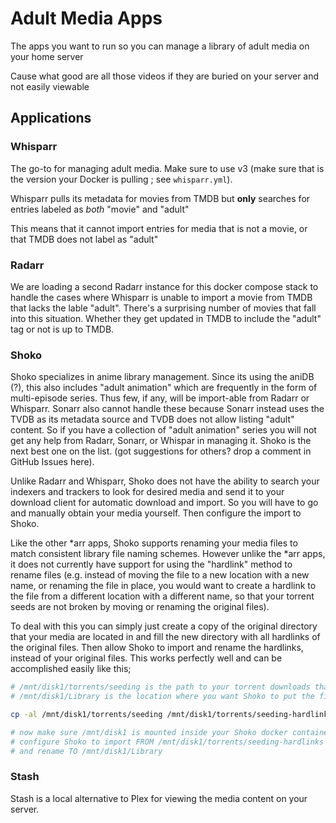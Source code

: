 # Adult Media Apps

The apps you want to run so you can manage a library of adult media on your home server

Cause what good are all those videos if they are buried on your server and not easily viewable

## Applications

### Whisparr

The go-to for managing adult media. Make sure to use v3 (make sure that is the version your Docker is pulling ; see `whisparr.yml`).

Whisparr pulls its metadata for movies from TMDB but **only** searches for entries labeled as *both* "movie" and "adult"

This means that it cannot import entries for media that is not a movie, or that TMDB does not label as "adult"

### Radarr

We are loading a second Radarr instance for this docker compose stack to handle the cases where Whisparr is unable to import a movie from TMDB that lacks the lable "adult". There's a surprising number of movies that fall into this situation. Whether they get updated in TMDB to include the "adult" tag or not is up to TMDB.

### Shoko

Shoko specializes in anime library management. Since its using the aniDB (?), this also includes "adult animation" which are frequently in the form of multi-episode series. Thus few, if any, will be import-able from Radarr or Whisparr. Sonarr also cannot handle these because Sonarr instead uses the TVDB as its metadata source and TVDB does not allow listing "adult" content. So if you have a collection of "adult animation" series you will not get any help from Radarr, Sonarr, or Whispar in managing it. Shoko is the next best one on the list. (got suggestions for others? drop a comment in GitHub Issues here).

Unlike Radarr and Whisparr, Shoko does not have the ability to search your indexers and trackers to look for desired media and send it to your download client for automatic download and import. So you will have to go and manually obtain your media yourself. Then configure the import to Shoko. 

Like the other \*arr apps, Shoko supports renaming your media files to match consistent library file naming schemes. However unlike the \*arr apps, it does not currently have support for using the "hardlink" method to rename files (e.g. instead of moving the file to a new location with a new name, or renaming the file in place, you would want to create a hardlink to the file from a different location with a different name, so that your torrent seeds are not broken by moving or renaming the original files).

To deal with this you can simply just create a copy of the original directory that your media are located in and fill the new directory with all hardlinks of the original files. Then allow Shoko to import and rename the hardlinks, instead of your original files. This works perfectly well and can be accomplished easily like this;

```bash
# /mnt/disk1/torrents/seeding is the path to your torrent downloads that are seeding
# /mnt/disk1/Library is the location where you want Shoko to put the final renamed links to your files

cp -al /mnt/disk1/torrents/seeding /mnt/disk1/torrents/seeding-hardlinks

# now make sure /mnt/disk1 is mounted inside your Shoko docker container
# configure Shoko to import FROM /mnt/disk1/torrents/seeding-hardlinks
# and rename TO /mnt/disk1/Library
```

### Stash

Stash is a local alternative to Plex for viewing the media content on your server. 

